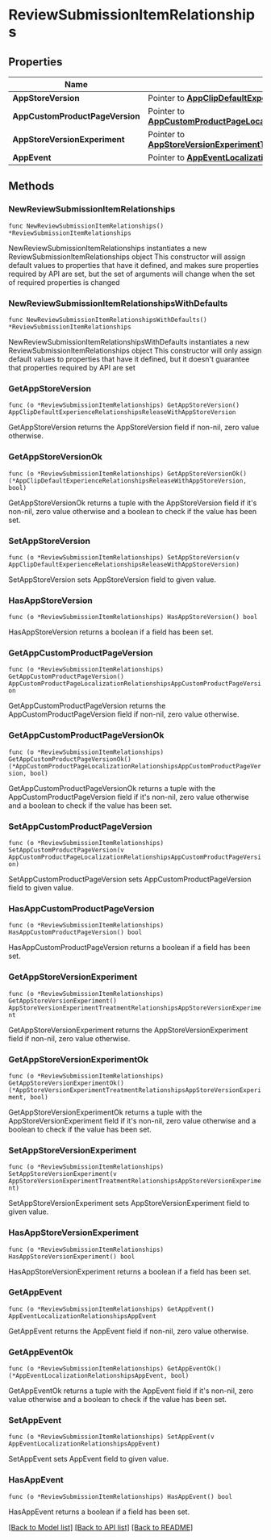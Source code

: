 # ReviewSubmissionItemRelationships

## Properties

Name | Type | Description | Notes
------------ | ------------- | ------------- | -------------
**AppStoreVersion** | Pointer to [**AppClipDefaultExperienceRelationshipsReleaseWithAppStoreVersion**](AppClipDefaultExperienceRelationshipsReleaseWithAppStoreVersion.md) |  | [optional] 
**AppCustomProductPageVersion** | Pointer to [**AppCustomProductPageLocalizationRelationshipsAppCustomProductPageVersion**](AppCustomProductPageLocalizationRelationshipsAppCustomProductPageVersion.md) |  | [optional] 
**AppStoreVersionExperiment** | Pointer to [**AppStoreVersionExperimentTreatmentRelationshipsAppStoreVersionExperiment**](AppStoreVersionExperimentTreatmentRelationshipsAppStoreVersionExperiment.md) |  | [optional] 
**AppEvent** | Pointer to [**AppEventLocalizationRelationshipsAppEvent**](AppEventLocalizationRelationshipsAppEvent.md) |  | [optional] 

## Methods

### NewReviewSubmissionItemRelationships

`func NewReviewSubmissionItemRelationships() *ReviewSubmissionItemRelationships`

NewReviewSubmissionItemRelationships instantiates a new ReviewSubmissionItemRelationships object
This constructor will assign default values to properties that have it defined,
and makes sure properties required by API are set, but the set of arguments
will change when the set of required properties is changed

### NewReviewSubmissionItemRelationshipsWithDefaults

`func NewReviewSubmissionItemRelationshipsWithDefaults() *ReviewSubmissionItemRelationships`

NewReviewSubmissionItemRelationshipsWithDefaults instantiates a new ReviewSubmissionItemRelationships object
This constructor will only assign default values to properties that have it defined,
but it doesn't guarantee that properties required by API are set

### GetAppStoreVersion

`func (o *ReviewSubmissionItemRelationships) GetAppStoreVersion() AppClipDefaultExperienceRelationshipsReleaseWithAppStoreVersion`

GetAppStoreVersion returns the AppStoreVersion field if non-nil, zero value otherwise.

### GetAppStoreVersionOk

`func (o *ReviewSubmissionItemRelationships) GetAppStoreVersionOk() (*AppClipDefaultExperienceRelationshipsReleaseWithAppStoreVersion, bool)`

GetAppStoreVersionOk returns a tuple with the AppStoreVersion field if it's non-nil, zero value otherwise
and a boolean to check if the value has been set.

### SetAppStoreVersion

`func (o *ReviewSubmissionItemRelationships) SetAppStoreVersion(v AppClipDefaultExperienceRelationshipsReleaseWithAppStoreVersion)`

SetAppStoreVersion sets AppStoreVersion field to given value.

### HasAppStoreVersion

`func (o *ReviewSubmissionItemRelationships) HasAppStoreVersion() bool`

HasAppStoreVersion returns a boolean if a field has been set.

### GetAppCustomProductPageVersion

`func (o *ReviewSubmissionItemRelationships) GetAppCustomProductPageVersion() AppCustomProductPageLocalizationRelationshipsAppCustomProductPageVersion`

GetAppCustomProductPageVersion returns the AppCustomProductPageVersion field if non-nil, zero value otherwise.

### GetAppCustomProductPageVersionOk

`func (o *ReviewSubmissionItemRelationships) GetAppCustomProductPageVersionOk() (*AppCustomProductPageLocalizationRelationshipsAppCustomProductPageVersion, bool)`

GetAppCustomProductPageVersionOk returns a tuple with the AppCustomProductPageVersion field if it's non-nil, zero value otherwise
and a boolean to check if the value has been set.

### SetAppCustomProductPageVersion

`func (o *ReviewSubmissionItemRelationships) SetAppCustomProductPageVersion(v AppCustomProductPageLocalizationRelationshipsAppCustomProductPageVersion)`

SetAppCustomProductPageVersion sets AppCustomProductPageVersion field to given value.

### HasAppCustomProductPageVersion

`func (o *ReviewSubmissionItemRelationships) HasAppCustomProductPageVersion() bool`

HasAppCustomProductPageVersion returns a boolean if a field has been set.

### GetAppStoreVersionExperiment

`func (o *ReviewSubmissionItemRelationships) GetAppStoreVersionExperiment() AppStoreVersionExperimentTreatmentRelationshipsAppStoreVersionExperiment`

GetAppStoreVersionExperiment returns the AppStoreVersionExperiment field if non-nil, zero value otherwise.

### GetAppStoreVersionExperimentOk

`func (o *ReviewSubmissionItemRelationships) GetAppStoreVersionExperimentOk() (*AppStoreVersionExperimentTreatmentRelationshipsAppStoreVersionExperiment, bool)`

GetAppStoreVersionExperimentOk returns a tuple with the AppStoreVersionExperiment field if it's non-nil, zero value otherwise
and a boolean to check if the value has been set.

### SetAppStoreVersionExperiment

`func (o *ReviewSubmissionItemRelationships) SetAppStoreVersionExperiment(v AppStoreVersionExperimentTreatmentRelationshipsAppStoreVersionExperiment)`

SetAppStoreVersionExperiment sets AppStoreVersionExperiment field to given value.

### HasAppStoreVersionExperiment

`func (o *ReviewSubmissionItemRelationships) HasAppStoreVersionExperiment() bool`

HasAppStoreVersionExperiment returns a boolean if a field has been set.

### GetAppEvent

`func (o *ReviewSubmissionItemRelationships) GetAppEvent() AppEventLocalizationRelationshipsAppEvent`

GetAppEvent returns the AppEvent field if non-nil, zero value otherwise.

### GetAppEventOk

`func (o *ReviewSubmissionItemRelationships) GetAppEventOk() (*AppEventLocalizationRelationshipsAppEvent, bool)`

GetAppEventOk returns a tuple with the AppEvent field if it's non-nil, zero value otherwise
and a boolean to check if the value has been set.

### SetAppEvent

`func (o *ReviewSubmissionItemRelationships) SetAppEvent(v AppEventLocalizationRelationshipsAppEvent)`

SetAppEvent sets AppEvent field to given value.

### HasAppEvent

`func (o *ReviewSubmissionItemRelationships) HasAppEvent() bool`

HasAppEvent returns a boolean if a field has been set.


[[Back to Model list]](../README.md#documentation-for-models) [[Back to API list]](../README.md#documentation-for-api-endpoints) [[Back to README]](../README.md)



